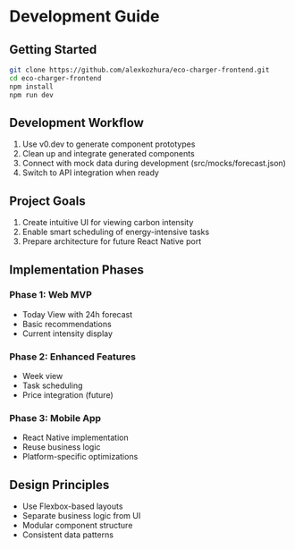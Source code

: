 # Development Guide

## Getting Started
```bash
git clone https://github.com/alexkozhura/eco-charger-frontend.git
cd eco-charger-frontend
npm install
npm run dev
```

## Development Workflow
1. Use v0.dev to generate component prototypes
2. Clean up and integrate generated components
3. Connect with mock data during development (src/mocks/forecast.json)
4. Switch to API integration when ready

## Project Goals
1. Create intuitive UI for viewing carbon intensity
2. Enable smart scheduling of energy-intensive tasks
3. Prepare architecture for future React Native port

## Implementation Phases

### Phase 1: Web MVP
- Today View with 24h forecast
- Basic recommendations
- Current intensity display

### Phase 2: Enhanced Features
- Week view
- Task scheduling
- Price integration (future)

### Phase 3: Mobile App
- React Native implementation
- Reuse business logic
- Platform-specific optimizations

## Design Principles
- Use Flexbox-based layouts
- Separate business logic from UI
- Modular component structure
- Consistent data patterns